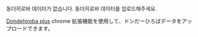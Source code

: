 동더히로바 데이터가 없습니다. 동더히로바 데이터를 업로드해주세요.

[Dondehiroba plus](https://chromewebstore.google.com/detail/donder-hiroba-plus/dmendcaacmlddhgalacgccejbamnncci) chrome 拡張機能を使用して、ドンだーひろばデータをアップロードできます。